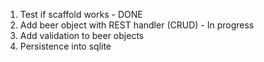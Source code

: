 1. Test if scaffold works - DONE
2. Add beer object with REST handler (CRUD) - In progress
3. Add validation to beer objects
4. Persistence into sqlite